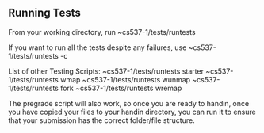 Running Tests
-------------

From your working directory, run 
    ~cs537-1/tests/runtests

If you want to run all the tests despite any failures, use
    ~cs537-1/tests/runtests -c

List of other Testing Scripts:
    ~cs537-1/tests/runtests starter
    ~cs537-1/tests/runtests wmap
    ~cs537-1/tests/runtests wunmap
    ~cs537-1/tests/runtests fork
    ~cs537-1/tests/runtests wremap

The pregrade script will also work, so once you are ready to handin, once you have copied your files to your handin directory,
you can run it to ensure that your submission has the correct folder/file structure.

